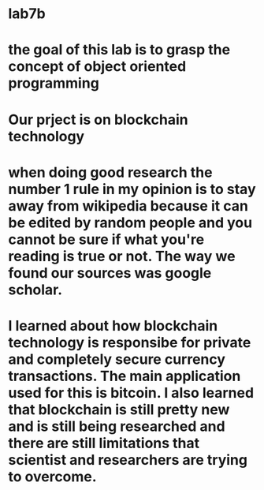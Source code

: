 # lab7b


# the goal of this lab is to grasp the concept of object oriented programming


# Our prject is on blockchain technology 
# when doing good research the number 1 rule in my opinion is to stay away from wikipedia because it can be edited by random people and you cannot be sure if what you're reading is true or not. The way we found our sources was google scholar.
# I learned about how blockchain technology is responsibe for private and completely secure currency transactions. The main application used for this is bitcoin. I also learned that blockchain is still pretty new and is still being researched and there are still limitations that scientist and researchers are trying to overcome.
